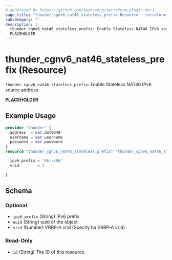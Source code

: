 ```yaml
---
# generated by https://github.com/hashicorp/terraform-plugin-docs
page_title: "thunder_cgnv6_nat46_stateless_prefix Resource - terraform-provider-thunder"
subcategory: ""
description: |-
  thunder_cgnv6_nat46_stateless_prefix: Enable Stateless NAT46 IPv6 source address
  PLACEHOLDER
---
```


# thunder_cgnv6_nat46_stateless_prefix (Resource)

`thunder_cgnv6_nat46_stateless_prefix`: Enable Stateless NAT46 IPv6 source address

__PLACEHOLDER__

## Example Usage

```terraform
provider "thunder" {
  address  = var.dut9049
  username = var.username
  password = var.password
}
resource "thunder_cgnv6_nat46_stateless_prefix" "thunder_cgnv6_nat46_stateless_prefix" {

  ipv6_prefix = "46::/96"
  vrid        = 3

}
```

<!-- schema generated by tfplugindocs -->
## Schema

### Optional

- `ipv6_prefix` (String) IPv6 prefix
- `uuid` (String) uuid of the object
- `vrid` (Number) VRRP-A vrid (Specify ha VRRP-A vrid)

### Read-Only

- `id` (String) The ID of this resource.


